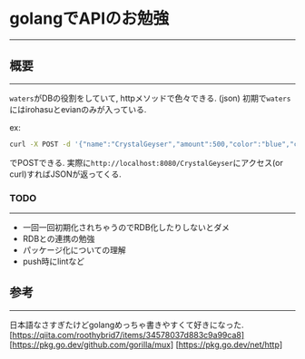 # golangでAPIのお勉強
---

## 概要
---
`waters`がDBの役割をしていて, httpメソッドで色々できる. (json)
初期で`waters`にはirohasuとevianのみが入っている.

ex:
```bash
curl -X POST -d '{"name":"CrystalGeyser","amount":500,"color":"blue","company": {"name":"CrystalGeyser","home":"US","establishment":1977}}' http://localhost:8080/

```
でPOSTできる.
実際に`http://localhost:8080/CrystalGeyser`にアクセス(or curl)すればJSONが返ってくる.


### TODO
---
* 一回一回初期化されちゃうのでRDB化したりしないとダメ
* RDBとの連携の勉強
* パッケージ化についての理解
* push時にlintなど


## 参考
---
日本語なさすぎたけどgolangめっちゃ書きやすくて好きになった.
[https://qiita.com/roothybrid7/items/34578037d883c9a99ca8]
[https://pkg.go.dev/github.com/gorilla/mux]
[https://pkg.go.dev/net/http]